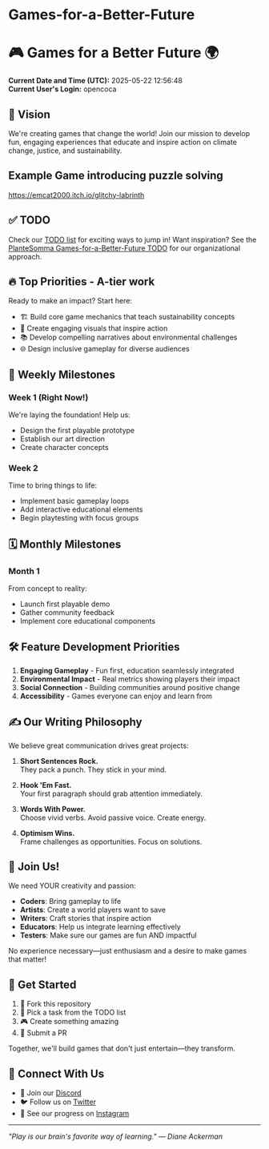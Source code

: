 # Games-for-a-Better-Future

# 🎮 Games for a Better Future 🌍

**Current Date and Time (UTC):** 2025-05-22 12:56:48  
**Current User's Login:** opencoca

## 🚀 Vision

We're creating games that change the world! Join our mission to develop fun, engaging experiences that educate and inspire action on climate change, justice, and sustainability.

## Example Game introducing puzzle solving

https://emcat2000.itch.io/glitchy-labrinth

## ✅ TODO

Check our [TODO list](TODO.md) for exciting ways to jump in! Want inspiration? See the [PlanteSomma Games-for-a-Better-Future TODO](https://github.com/PlanteSomma/Games-for-a-Better-Future/blob/main/TODO.md) for our organizational approach.

## 🔥 Top Priorities - A-tier work

Ready to make an impact? Start here:
- 🏗️ Build core game mechanics that teach sustainability concepts
- 🎨 Create engaging visuals that inspire action
- 📚 Develop compelling narratives about environmental challenges
- 🌐 Design inclusive gameplay for diverse audiences

## 📅 Weekly Milestones

### Week 1 (Right Now!)
We're laying the foundation! Help us:
- Design the first playable prototype
- Establish our art direction
- Create character concepts

### Week 2
Time to bring things to life:
- Implement basic gameplay loops
- Add interactive educational elements
- Begin playtesting with focus groups

## 🗓️ Monthly Milestones

### Month 1
From concept to reality:
- Launch first playable demo
- Gather community feedback
- Implement core educational components

## 🛠️ Feature Development Priorities

1. **Engaging Gameplay** - Fun first, education seamlessly integrated
2. **Environmental Impact** - Real metrics showing players their impact
3. **Social Connection** - Building communities around positive change
4. **Accessibility** - Games everyone can enjoy and learn from

## ✍️ Our Writing Philosophy

We believe great communication drives great projects:

1. **Short Sentences Rock.**  
   They pack a punch. They stick in your mind.

2. **Hook 'Em Fast.**  
   Your first paragraph should grab attention immediately.

3. **Words With Power.**  
   Choose vivid verbs. Avoid passive voice. Create energy.

4. **Optimism Wins.**  
   Frame challenges as opportunities. Focus on solutions.

## 🤝 Join Us!

We need YOUR creativity and passion:

- **Coders**: Bring gameplay to life
- **Artists**: Create a world players want to save
- **Writers**: Craft stories that inspire action
- **Educators**: Help us integrate learning effectively
- **Testers**: Make sure our games are fun AND impactful

No experience necessary—just enthusiasm and a desire to make games that matter!

## 🌈 Get Started

1. 🍴 Fork this repository
2. 🌱 Pick a task from the TODO list
3. 🎮 Create something amazing
4. 🔄 Submit a PR

Together, we'll build games that don't just entertain—they transform.

## 📢 Connect With Us

- 💬 Join our [Discord](https://discord.gg/example)
- 🐦 Follow us on [Twitter](https://twitter.com/example)
- 📸 See our progress on [Instagram](https://instagram.com/example)

---

*"Play is our brain's favorite way of learning." — Diane Ackerman*
